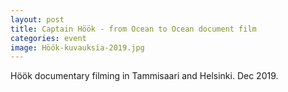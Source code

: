 ```yaml
---
layout: post
title: Captain Höök - from Ocean to Ocean document film
categories: event
image: Höök-kuvauksia-2019.jpg
--- 
```

Höök documentary filming in Tammisaari and Helsinki. Dec 2019.
